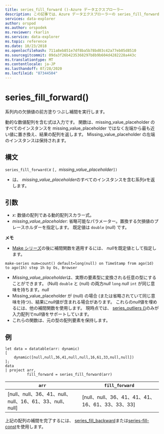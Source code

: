 ```yaml
---
title: series_fill_forward ()-Azure データエクスプローラー
description: この記事では、Azure データエクスプローラーの series_fill_forward () について説明します。
services: data-explorer
author: orspod
ms.author: orspodek
ms.reviewer: rkarlin
ms.service: data-explorer
ms.topic: reference
ms.date: 10/23/2018
ms.openlocfilehash: 711a8eb851e7df8ba5b78bd03c42a77eb05d8510
ms.sourcegitcommit: 09da3f26b4235368297b8b9b604d4282228a443c
ms.translationtype: MT
ms.contentlocale: ja-JP
ms.lasthandoff: 07/28/2020
ms.locfileid: "87344504"
---
```

# <a name="series_fill_forward"></a>series_fill_forward()

系列内の欠損値の前方塗りつぶし補間を実行します。

動的な数値配列を含む式は入力です。 関数は、missing_value_placeholder のすべてのインスタンスを missing_value_placeholder ではなく左端から最も近い値に置き換え、結果の配列を返します。 Missing_value_placeholder の左端のインスタンスは保持されます。

## <a name="syntax"></a>構文

`series_fill_forward(`*x* `[, `*missing_value_placeholder*`])`
* は、 *missing_value_placeholder*のすべてのインスタンスを含む系列*x*を返します。

## <a name="arguments"></a>引数

* *x*: 数値の配列である動的配列スカラー式。 
* *missing_value_placeholder*: 省略可能なパラメーター。置換する欠損値のプレースホルダーを指定します。 既定値は `double` (*null*) です。

**メモ**

* [Make シリーズ](make-seriesoperator.md)の後に補間関数を適用するには、 *null*を既定値として指定します。 

<!-- csl: https://help.kusto.windows.net:443/Samples -->
```kusto
make-series num=count() default=long(null) on TimeStamp from ago(1d) to ago(1h) step 1h by Os, Browser
```

* *Missing_value_placeholder*は、実際の要素型に変換される任意の型にすることができます。 (Null) `double` と (null) の両方*null* `long` *null* `int` が同じ意味を持ちます。*null*
* Missing_value_placeholder が (null) の場合 (または省略されていて同じ意味を持つ)、結果に*null*値が含まれる場合があります。 これらの*null*値を埋めるには、他の補間関数を使用します。 現時点では、 [series_outliers ()](series-outliersfunction.md)のみが入力配列で*null*値をサポートしています。
* これらの関数は、元の型の配列要素を保持します。

## <a name="example"></a>例

<!-- csl: https://help.kusto.windows.net:443/Samples -->
```kusto
let data = datatable(arr: dynamic)
[
    dynamic([null,null,36,41,null,null,16,61,33,null,null])   
];
data 
| project arr, 
          fill_forward = series_fill_forward(arr)  

```

|`arr`|`fill_forward`|
|---|---|
|[null、null、36、41、null、null、16、61、33、null、null]|[null、null、36、41、41、41、16、61、33、33、33]|
   
上記の配列の補間を完了するには、 [series_fill_backward](series-fill-backwardfunction.md)または[series-fill-const](series-fill-constfunction.md)を使用します。
